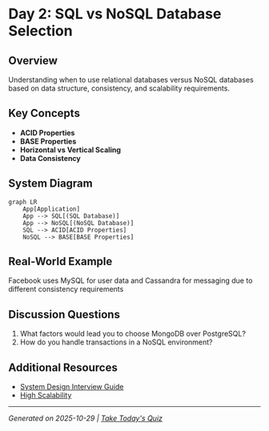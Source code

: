 # Day 2: SQL vs NoSQL Database Selection

## Overview
Understanding when to use relational databases versus NoSQL databases based on data structure, consistency, and scalability requirements.

## Key Concepts
- **ACID Properties**
- **BASE Properties**
- **Horizontal vs Vertical Scaling**
- **Data Consistency**

## System Diagram
```mermaid
graph LR
    App[Application]
    App --> SQL[(SQL Database)]
    App --> NoSQL[(NoSQL Database)]
    SQL --> ACID[ACID Properties]
    NoSQL --> BASE[BASE Properties]
```

## Real-World Example
Facebook uses MySQL for user data and Cassandra for messaging due to different consistency requirements

## Discussion Questions
1. What factors would lead you to choose MongoDB over PostgreSQL?
2. How do you handle transactions in a NoSQL environment?

## Additional Resources
- [System Design Interview Guide](https://github.com/donnemartin/system-design-primer)
- [High Scalability](http://highscalability.com/)

---
*Generated on 2025-10-29 | [Take Today's Quiz](../docs/quiz-2025-10-29.html)*
